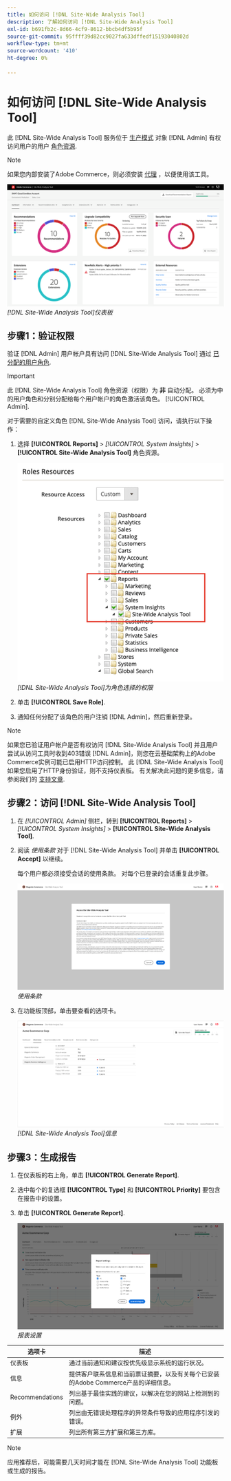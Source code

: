 ```yaml
---
title: 如何访问 [!DNL Site-Wide Analysis Tool]
description: 了解如何访问 [!DNL Site-Wide Analysis Tool]
exl-id: b691fb2c-8d66-4cf9-8612-bbcb4df5b95f
source-git-commit: 95ffff39d82cc9027fa633dffedf15193040802d
workflow-type: tm+mt
source-wordcount: '410'
ht-degree: 0%

---
```


# 如何访问 [!DNL Site-Wide Analysis Tool]

此 [!DNL Site-Wide Analysis Tool] 服务位于 [生产模式](https://docs.magento.com/user-guide/magento/installation-modes.html) 对象 [!DNL Admin] 有权访问用户的用户 [角色资源](https://docs.magento.com/user-guide/system/permissions-user-roles.html).

>[!NOTE]
>
>如果您内部安装了Adobe Commerce，则必须安装 [代理](../site-wide-analysis-tool/installation.md) ，以便使用该工具。

![站点范围分析功能板](../../assets/tools/site-wide-analysis-tool-dashboard.png)
*[!DNL Site-Wide Analysis Tool]仪表板*

## 步骤1：验证权限

验证 [!DNL Admin] 用户帐户具有访问 [!DNL Site-Wide Analysis Tool] 通过 [已分配的用户角色](https://docs.magento.com/user-guide/system/permissions-user-roles.html).

>[!IMPORTANT]
>
>此 [!DNL Site-Wide Analysis Tool] 角色资源（权限）为 **非** 自动分配。 必须为中的用户角色和分别分配给每个用户帐户的角色激活该角色。 [!UICONTROL Admin].

对于需要的自定义角色 [!DNL Site-Wide Analysis Tool] 访问，请执行以下操作：

1. 选择 **[!UICONTROL Reports]** > *[!UICONTROL System Insights]* > **[!UICONTROL Site-Wide Analysis Tool]** 角色资源。

   ![站点范围分析功能板](../../assets/tools/swat-role-access.png)
   *[!DNL Site-Wide Analysis Tool]为角色选择的权限*

1. 单击 **[!UICONTROL Save Role]**.

1. 通知任何分配了该角色的用户注销 [!DNL Admin]，然后重新登录。

>[!NOTE]
>
>如果您已验证用户帐户是否有权访问 [!DNL Site-Wide Analysis Tool] 并且用户尝试从访问工具时收到403错误 [!DNL Admin]，则您在云基础架构上的Adobe Commerce实例可能已启用HTTP访问控制。 此 [!DNL Site-Wide Analysis Tool] 如果您启用了HTTP身份验证，则不支持仪表板。 有关解决此问题的更多信息，请参阅我们的 [支持文章](https://support.magento.com/hc/en-us/articles/360057400172-403-errors-when-accessing-Site-Wide-Analysis-Tool-on-Magento?_ga=2.168901729.117144580.1649172612-1623400270.1640858671).

## 步骤2：访问 [!DNL Site-Wide Analysis Tool]

1. 在 *[!UICONTROL Admin]* 侧栏，转到 **[!UICONTROL Reports]** > *[!UICONTROL System Insights]* > **[!UICONTROL Site-Wide Analysis Tool]**.

1. 阅读 *使用条款* 对于 [!DNL Site-Wide Analysis Tool] 并单击 **[!UICONTROL Accept]** 以继续。

   每个用户都必须接受会话的使用条款。 对每个已登录的会话重复此步骤。

   ![站点范围分析功能板](../../assets/tools/swat-tos.png)
   *使用条款*

1. 在功能板顶部，单击要查看的选项卡。

   ![站点范围分析功能板](../../assets/tools/swat-information-tab.png)
   *[!DNL Site-Wide Analysis Tool]信息*

## 步骤3：生成报告

1. 在仪表板的右上角，单击 **[!UICONTROL Generate Report]**.

1. 选中每个的复选框 **[!UICONTROL Type]** 和 **[!UICONTROL Priority]** 要包含在报告中的设置。

1. 单击 **[!UICONTROL Generate Report]**.

   ![站点范围分析功能板](../../assets/tools/swat-report-settings.png)
   *报表设置*

| 选项卡 | 描述 |
| --- | --- |
| 仪表板 | 通过当前通知和建议按优先级显示系统的运行状况。 |
| 信息 | 提供客户联系信息和当前票证摘要，以及有关每个已安装的Adobe Commerce产品的详细信息。 |
| Recommendations | 列出基于最佳实践的建议，以解决在您的网站上检测到的问题。 |
| 例外 | 列出由无错误处理程序的异常条件导致的应用程序引发的错误。 |
| 扩展 | 列出所有第三方扩展和第三方库。 |

>[!NOTE]
>
>应用推荐后，可能需要几天时间才能在 [!DNL Site-Wide Analysis Tool] 功能板或生成的报告。
